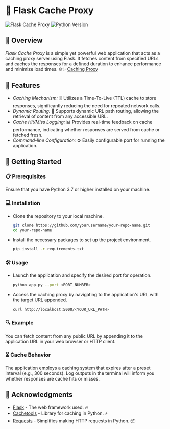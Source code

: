 # 🚀 Flask Cache Proxy

![Flask Cache Proxy](https://img.shields.io/badge/built%20with-Flask-red.svg) ![Python Version](https://img.shields.io/badge/python-3.7%2B-blue.svg)

## 📝 Overview

*Flask Cache Proxy* is a simple yet powerful web application that acts as a caching proxy server using Flask. It fetches content from specified URLs and caches the responses for a defined duration to enhance performance and minimize load times. 🌐✨
[Caching Proxy](https://roadmap.sh/projects/caching-server)

## 🌟 Features

- *Caching Mechanism:* 🗄️ Utilizes a Time-To-Live (TTL) cache to store responses, significantly reducing the need for repeated network calls.
- *Dynamic Routing:* 📡 Supports dynamic URL path routing, allowing the retrieval of content from any accessible URL.
- *Cache Hit/Miss Logging:* 📊 Provides real-time feedback on cache performance, indicating whether responses are served from cache or fetched fresh.
- *Command-line Configuration:* ⚙️ Easily configurable port for running the application.

## 🚀 Getting Started

### 📋 Prerequisites

Ensure that you have Python 3.7 or higher installed on your machine.

### 💻 Installation

- Clone the repository to your local machine.
    ```bash
    git clone https://github.com/yourusername/your-repo-name.git
    cd your-repo-name
    ```

- Install the necessary packages to set up the project environment.
    ```bash
    pip install -r requirements.txt
    ```


### 🛠️ Usage

- Launch the application and specify the desired port for operation.
    ```bash
    python app.py --port <PORT_NUMBER>
    ```

- Access the caching proxy by navigating to the application's URL with the target URL appended.
    ```bash
    curl http://localhost:5000/<YOUR_URL_PATH>
    ```


### 🔍 Example

You can fetch content from any public URL by appending it to the application URL in your web browser or HTTP client. 

### ⏳ Cache Behavior

The application employs a caching system that expires after a preset interval (e.g., 300 seconds). Log outputs in the terminal will inform you whether responses are cache hits or misses.

## 🙏 Acknowledgments

- [Flask](https://flask.palletsprojects.com/) - The web framework used. 🔥
- [Cachetools](https://cachetools.readthedocs.io/) - Library for caching in Python. ⚡
- [Requests](https://docs.python-requests.org/en/master/) - Simplifies making HTTP requests in Python. 📦
